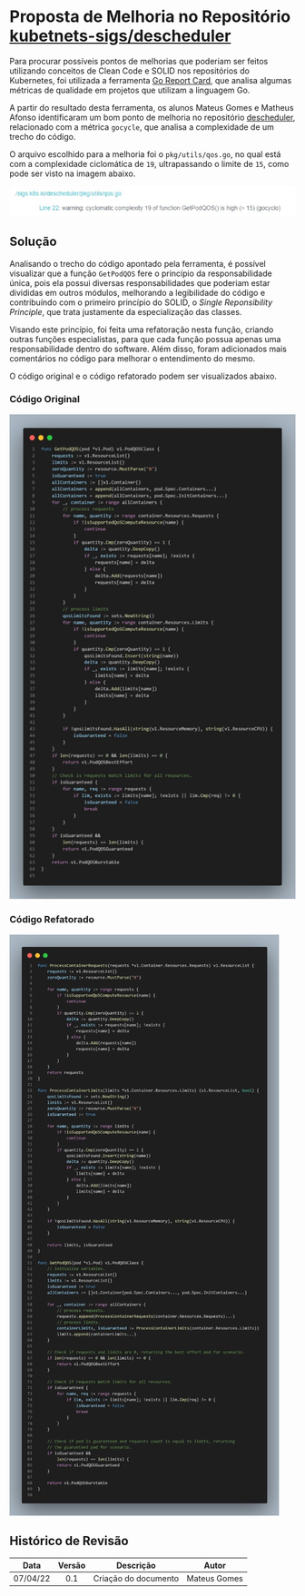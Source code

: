 # Proposta de Melhoria no Repositório [kubetnets-sigs/descheduler](https://github.com/kubernetes-sigs/descheduler)


Para procurar possíveis pontos de melhorias que poderiam ser feitos utilizando conceitos de Clean Code e SOLID nos repositórios do Kubernetes, foi utilizada a ferramenta [Go Report Card](https://goreportcard.com/), que analisa algumas métricas de qualidade em projetos que utilizam a linguagem Go.

A partir do resultado desta ferramenta, os alunos Mateus Gomes e Matheus Afonso identificaram um bom ponto de melhoria no repositório [descheduler](https://github.com/kubernetes-sigs/descheduler), relacionado com a métrica ```gocycle```, que analisa a complexidade de um trecho do código.

O arquivo escolhido para a melhoria foi o ```pkg/utils/qos.go```, no qual está com a complexidade ciclomática de ```19```, ultrapassando o limite de ```15```, como pode ser visto na imagem abaixo.

![Go Report Status](../../../assets/sprint5/mateus_gomes/goreport.jpeg)

## Solução

Analisando o trecho do código apontado pela ferramenta, é possível visualizar que a função ```GetPodQOS``` fere o princípio da responsabilidade única, pois ela possui diversas responsabilidades que poderiam estar divididas em outros módulos, melhorando a legibilidade do código e contribuíndo com o primeiro princípio do SOLID, o _Single Reponsibility Principle_, que trata justamente da especialização das classes.

Visando este princípio, foi feita uma refatoração nesta função, criando outras funções especialistas, para que cada função possua apenas uma responsabilidade dentro do software. Além disso, foram adicionados mais comentários no código para melhorar o entendimento do mesmo.

O código original e o código refatorado podem ser visualizados abaixo.

### Código Original

![Original Function](../../../assets/sprint5/mateus_gomes/original_func.jpeg)

### Código Refatorado

![Refactoring Proposal](../../../assets/sprint5/mateus_gomes/new_func.jpeg)

## Histórico de Revisão
|Data|Versão|Descrição|Autor|
|:--:|:--:|:--:|:--:|
|07/04/22|0.1|Criação do documento|Mateus Gomes|